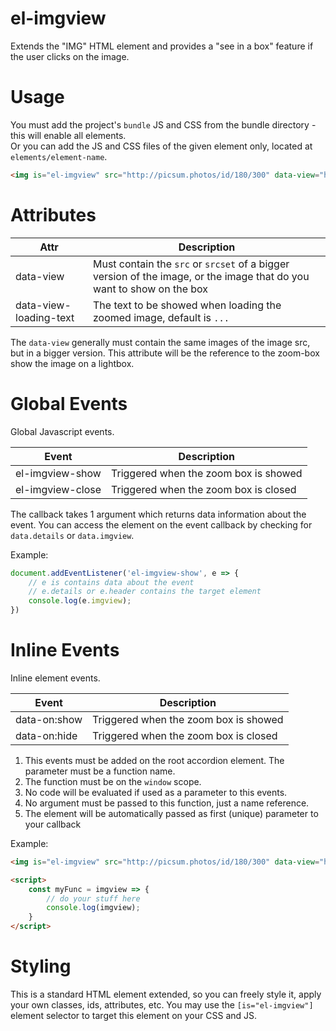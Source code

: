 # el-imgview

Extends the "IMG" HTML element and provides a "see in a box" feature if the user clicks on the image.

# Usage

You must add the project's `bundle` JS and CSS from the bundle directory - this will enable all elements.  
Or you can add the JS and CSS files of the given element only, located at `elements/element-name`.

```html
<img is="el-imgview" src="http://picsum.photos/id/180/300" data-view="http://picsum.photos/id/180/5000"/>
```

# Attributes

| Attr | Description |
| --- | --- |
| data-view | Must contain the `src` or `srcset` of a bigger version of the image, or the image that do you want to show on the box |
| data-view-loading-text | The text to be showed when loading the zoomed image, default is `...`|


The `data-view` generally must contain the same images  of the image src, but in a bigger version.
This attribute will be the reference to the zoom-box show the image on a lightbox.

# Global Events

Global Javascript events.

| Event | Description |
| --- | --- |
| el-imgview-show | Triggered when the zoom box is showed |
| el-imgview-close | Triggered when the zoom box is closed |

The callback takes 1 argument which returns data information about the event.
You can access the element on the event callback by checking for `data.details` or `data.imgview`.

Example:

```javascript
document.addEventListener('el-imgview-show', e => {
	// e is contains data about the event
	// e.details or e.header contains the target element
	console.log(e.imgview);
})
```

# Inline Events

Inline element events.

| Event | Description |
| --- | --- |
| data-on:show | Triggered when the zoom box is showed |
| data-on:hide | Triggered when the zoom box is closed |

1. This events must be added on the root accordion element. The parameter must be a function name.
2. The function must be on the `window` scope. 
3. No code will be evaluated if used as a parameter to this events.
4. No argument must be passed to this function, just a name reference.
5. The element will be automatically passed as first (unique) parameter to your callback

Example:

```html
<img is="el-imgview" src="http://picsum.photos/id/180/300" data-view="http://picsum.photos/id/180/5000" data-on:show="myFunc"/>

<script>
	const myFunc = imgview => {
		// do your stuff here
		console.log(imgview);
	}
</script>
```

# Styling

This is a standard HTML element extended, so you can freely style it, apply your own classes, ids, attributes, etc.
You may use the `[is="el-imgview"]` element selector to target this element on your CSS and JS.
